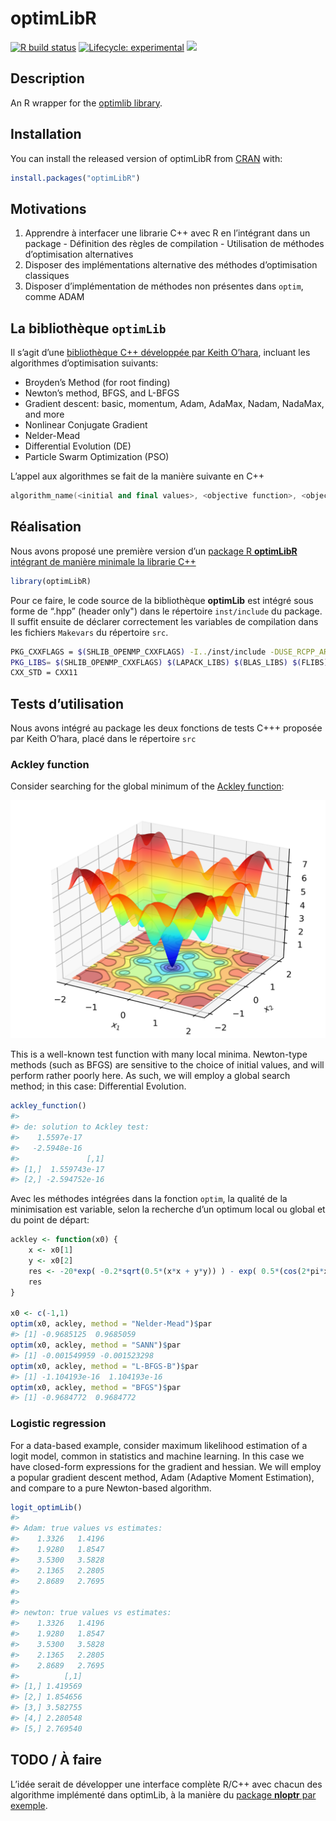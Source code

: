 
<!-- README.md is generated from README.Rmd. Please edit that file -->

# optimLibR

<!-- badges: start -->

[![R build
status](https://github.com/StateOfTheR/optimLibR/workflows/R-CMD-check/badge.svg)](https://github.com/StateOfTheR/optimLibR/actions)
[![Lifecycle:
experimental](https://img.shields.io/badge/lifecycle-experimental-orange.svg)](https://www.tidyverse.org/lifecycle/#experimental)
[![](https://img.shields.io/github/last-commit/StateOfTheR/optimLibR.svg)](https://github.com/StateOfTheR/optimLibR/commits/master)
<!-- badges: end -->

## Description

An R wrapper for the [optimlib
library](https://github.com/kthohr/optim).

## Installation

You can install the released version of optimLibR from
[CRAN](https://CRAN.R-project.org) with:

``` r
install.packages("optimLibR")
```

## Motivations

1.  Apprendre à interfacer une librarie C++ avec R en l’intégrant dans
    un package - Définition des règles de compilation - Utilisation de
    méthodes d’optimisation alternatives
2.  Disposer des implémentations alternative des méthodes d’optimisation
    classiques
3.  Disposer d’implémentation de méthodes non présentes dans `optim`,
    comme ADAM

## La bibliothèque `optimLib`

Il s’agit d’une [bibliothèque C++ développée par Keith
O’hara](https://github.com/kthohr/optim), incluant les algorithmes
d’optimisation suivants:

  - Broyden’s Method (for root finding)
  - Newton’s method, BFGS, and L-BFGS
  - Gradient descent: basic, momentum, Adam, AdaMax, Nadam, NadaMax, and
    more
  - Nonlinear Conjugate Gradient
  - Nelder-Mead
  - Differential Evolution (DE)
  - Particle Swarm Optimization (PSO)

L’appel aux algorithmes se fait de la manière suivante en C++

``` cpp
algorithm_name(<initial and final values>, <objective function>, <objective function data>);
```

## Réalisation

Nous avons proposé une première version d’un [package R **optimLibR**
intégrant de manière minimale la librarie
C++](https://github.com/StateOfTheR/optimLibR)

``` r
library(optimLibR)
```

Pour ce faire, le code source de la bibliothèque **optimLib** est
intégré sous forme de “.hpp” (header only") dans le répertoire
`inst/include` du package. Il suffit ensuite de déclarer correctement
les variables de compilation dans les fichiers `Makevars` du répertoire
`src`.

``` bash
PKG_CXXFLAGS = $(SHLIB_OPENMP_CXXFLAGS) -I../inst/include -DUSE_RCPP_ARMADILLO
PKG_LIBS= $(SHLIB_OPENMP_CXXFLAGS) $(LAPACK_LIBS) $(BLAS_LIBS) $(FLIBS)
CXX_STD = CXX11
```

## Tests d’utilisation

Nous avons intégré au package les deux fonctions de tests C+++ proposée
par Keith O’hara, placé dans le répertoire `src`

### Ackley function

Consider searching for the global minimum of the [Ackley
function](https://en.wikipedia.org/wiki/Ackley_function):

![Ackley](ackley_fn_3d.png)

This is a well-known test function with many local minima. Newton-type
methods (such as BFGS) are sensitive to the choice of initial values,
and will perform rather poorly here. As such, we will employ a global
search method; in this case: Differential Evolution.

``` r
ackley_function()
#> 
#> de: solution to Ackley test:
#>    1.5597e-17
#>   -2.5948e-16
#>               [,1]
#> [1,]  1.559743e-17
#> [2,] -2.594752e-16
```

Avec les méthodes intégrées dans la fonction `optim`, la qualité de la
minimisation est variable, selon la recherche d’un optimum local ou
global et du point de départ:

``` r
ackley <- function(x0) {
    x <- x0[1]
    y <- x0[2]
    res <- -20*exp( -0.2*sqrt(0.5*(x*x + y*y)) ) - exp( 0.5*(cos(2*pi*x) + cos(2*pi*y)) ) + 20 + exp(1)
    res
}

x0 <- c(-1,1)
optim(x0, ackley, method = "Nelder-Mead")$par
#> [1] -0.9685125  0.9685059
optim(x0, ackley, method = "SANN")$par
#> [1] -0.001549959 -0.001523298
optim(x0, ackley, method = "L-BFGS-B")$par
#> [1] -1.104193e-16  1.104193e-16
optim(x0, ackley, method = "BFGS")$par
#> [1] -0.9684772  0.9684772
```

### Logistic regression

For a data-based example, consider maximum likelihood estimation of a
logit model, common in statistics and machine learning. In this case we
have closed-form expressions for the gradient and hessian. We will
employ a popular gradient descent method, Adam (Adaptive Moment
Estimation), and compare to a pure Newton-based algorithm.

``` r
logit_optimLib()
#> 
#> Adam: true values vs estimates:
#>    1.3326   1.4196
#>    1.9280   1.8547
#>    3.5300   3.5828
#>    2.1365   2.2805
#>    2.8689   2.7695
#> 
#> 
#> newton: true values vs estimates:
#>    1.3326   1.4196
#>    1.9280   1.8547
#>    3.5300   3.5828
#>    2.1365   2.2805
#>    2.8689   2.7695
#>          [,1]
#> [1,] 1.419569
#> [2,] 1.854656
#> [3,] 3.582755
#> [4,] 2.280548
#> [5,] 2.769540
```

## TODO / À faire

L’idée serait de développer une interface complète R/C++ avec chacun des
algorithme implémenté dans optimLib, à la manière du [package **nloptr**
par exemple](https://cran.r-project.org/web/packages/nloptr/index.html).

